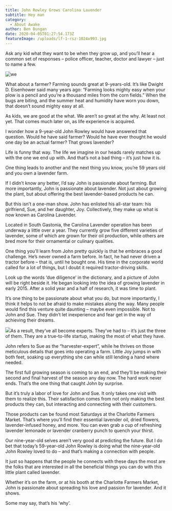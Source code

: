 ```yaml
---
title: John Rowley Grows Carolina Lavender
subtitle: Hey man
category:
  - About Awake
author: Ben Dungan
date: 2020-04-05T01:27:54.173Z
featureImage: /uploads/lf-1-rsz-1024x993.jpg
---
```

<!--StartFragment-->

Ask any kid what they want to be when they grow up, and you’ll hear a common set of responses – police officer, teacher, doctor and lawyer – just to name a few.

![we](http://gastonalive.com/wp-content/uploads/2017/09/LF2-rsz-300x400.jpg "we")

What about a farmer? Farming sounds great at 9-years-old. It’s like Dwight D. Eisenhower said many years ago: “Farming looks mighty easy when your plow is a pencil and you’re a thousand miles from the corn fields.” When the bugs are biting, and the summer heat and humidity have worn you down, that doesn’t sound mighty easy at all.

As kids, we are good at the what. We aren’t so great at the why. At least not yet. That comes much later on, as life experience is acquired.

I wonder how a 9-year-old John Rowley would have answered that question. Would he have said farmer? Would he have ever thought he would one day be an actual farmer? That grows lavender?

Life is funny that way. The life we imagine in our heads rarely matches up with the one we end up with. And that’s not a bad thing – it’s just how it is.

One thing leads to another and the next thing you know, you’re 59 years old and you own a lavender farm.

If I didn’t know any better, I’d say John is passionate about farming. But more importantly, John is passionate about lavender. Not just about growing the plant, but about offering the best lavender-based products he can.

But this isn’t a one-man show. John has enlisted his all-star team: his girlfriend, Sue, and her daughter, Joy. Collectively, they make up what is now known as Carolina Lavender.

Located in South Gastonia, the Carolina Lavender operation has been underway a little over a year. They currently grow five different varieties of lavender, some of which are grown for their oil production, while others are bred more for their ornamental or culinary qualities.

One thing you’ll learn from John pretty quickly is that he embraces a good challenge. He’s never owned a farm before. In fact, he had never driven a tractor before – that is, until he bought one. His time in the corporate world called for a lot of things, but I doubt it required tractor-driving skills.

Look up the words ‘due diligence’ in the dictionary, and a picture of John will be right beside it. He began looking into the idea of growing lavender in early 2015. After a solid year and a half of research, it was time to plant.

It’s one thing to be passionate about what you do, but more importantly, I think it helps to not be afraid to make mistakes along the way. Many people would find this venture quite daunting – maybe even impossible. Not to John and Sue. They didn’t let inexperience and fear get in the way of achieving their dreams.

![](http://gastonalive.com/wp-content/uploads/2017/09/LF3-rsz-300x400.jpg)As a result, they’ve all become experts. They’ve had to – it’s just the three of them. They are a true-to-life startup, making the most of what they have.

John refers to Sue as the “harvester-expert”, while he thrives on those meticulous details that goes into operating a farm. Little Joy jumps in with both feet, soaking up everything she can while still lending a hand where needed.

The first full growing season is coming to an end, and they’ll be making their second and final harvest of the season any day now. The hard work never ends. That’s the one thing that caught John by surprise.

But it’s truly a labor of love for John and Sue. It only takes one visit with them to realize this. Their satisfaction comes from not only making the best products they can, but interacting and connecting with their customers.

Those products can be found most Saturdays at the Charlotte Farmers Market. That’s where you’ll find their essential lavender oil, dried flowers, lavender-infused honey, and more. You can even grab a cup of refreshing lavender lemonade or lavender cranberry punch to quench your thirst.

Our nine-year-old selves aren’t very good at predicting the future. But I do bet that today’s 59-year-old John Rowley is doing what the nine-year-old John Rowley loved to do – and that’s making a connection with people.

It just so happens that the people he connects with these days the most are the folks that are interested in all the beneficial things you can do with this little plant called lavender.

Whether it’s on the farm, or at his booth at the Charlotte Farmers Market, John is passionate about spreading his love and passion for lavender. And it shows.

Some may say, that’s his ‘why’.